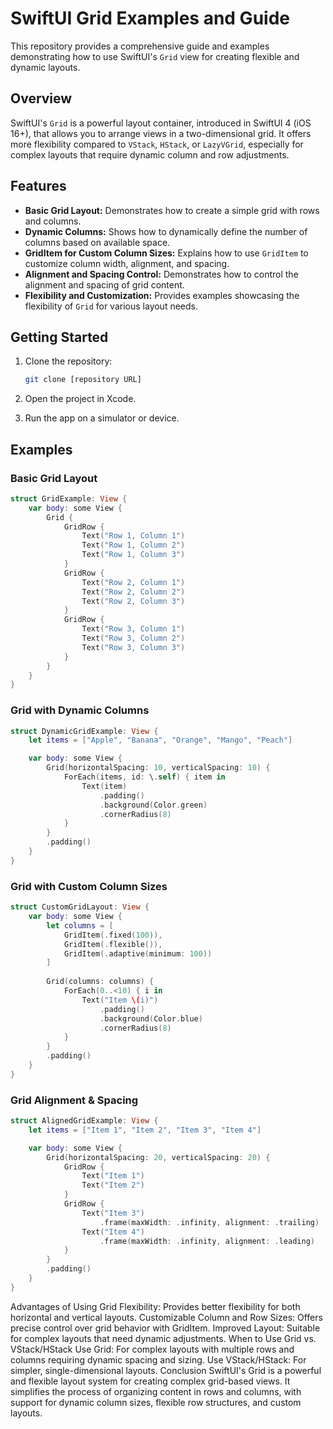 # SwiftUI Grid Examples and Guide

This repository provides a comprehensive guide and examples demonstrating how to use SwiftUI's `Grid` view for creating flexible and dynamic layouts.

## Overview

SwiftUI's `Grid` is a powerful layout container, introduced in SwiftUI 4 (iOS 16+), that allows you to arrange views in a two-dimensional grid. It offers more flexibility compared to `VStack`, `HStack`, or `LazyVGrid`, especially for complex layouts that require dynamic column and row adjustments.

## Features

* **Basic Grid Layout:** Demonstrates how to create a simple grid with rows and columns.
* **Dynamic Columns:** Shows how to dynamically define the number of columns based on available space.
* **GridItem for Custom Column Sizes:** Explains how to use `GridItem` to customize column width, alignment, and spacing.
* **Alignment and Spacing Control:** Demonstrates how to control the alignment and spacing of grid content.
* **Flexibility and Customization:** Provides examples showcasing the flexibility of `Grid` for various layout needs.

## Getting Started

1.  Clone the repository:

    ```bash
    git clone [repository URL]
    ```

2.  Open the project in Xcode.
3.  Run the app on a simulator or device.

## Examples

### Basic Grid Layout

```swift
struct GridExample: View {
    var body: some View {
        Grid {
            GridRow {
                Text("Row 1, Column 1")
                Text("Row 1, Column 2")
                Text("Row 1, Column 3")
            }
            GridRow {
                Text("Row 2, Column 1")
                Text("Row 2, Column 2")
                Text("Row 2, Column 3")
            }
            GridRow {
                Text("Row 3, Column 1")
                Text("Row 3, Column 2")
                Text("Row 3, Column 3")
            }
        }
    }
}
```

### Grid with Dynamic Columns
```swift
struct DynamicGridExample: View {
    let items = ["Apple", "Banana", "Orange", "Mango", "Peach"]

    var body: some View {
        Grid(horizontalSpacing: 10, verticalSpacing: 10) {
            ForEach(items, id: \.self) { item in
                Text(item)
                    .padding()
                    .background(Color.green)
                    .cornerRadius(8)
            }
        }
        .padding()
    }
}
```

### Grid with Custom Column Sizes
```swift
struct CustomGridLayout: View {
    var body: some View {
        let columns = [
            GridItem(.fixed(100)),
            GridItem(.flexible()),
            GridItem(.adaptive(minimum: 100))
        ]
        
        Grid(columns: columns) {
            ForEach(0..<10) { i in
                Text("Item \(i)")
                    .padding()
                    .background(Color.blue)
                    .cornerRadius(8)
            }
        }
        .padding()
    }
}
```

### Grid Alignment & Spacing
```swift
struct AlignedGridExample: View {
    let items = ["Item 1", "Item 2", "Item 3", "Item 4"]

    var body: some View {
        Grid(horizontalSpacing: 20, verticalSpacing: 20) {
            GridRow {
                Text("Item 1")
                Text("Item 2")
            }
            GridRow {
                Text("Item 3")
                    .frame(maxWidth: .infinity, alignment: .trailing)
                Text("Item 4")
                    .frame(maxWidth: .infinity, alignment: .leading)
            }
        }
        .padding()
    }
}
```

Advantages of Using Grid
Flexibility: Provides better flexibility for both horizontal and vertical layouts.
Customizable Column and Row Sizes: Offers precise control over grid behavior with GridItem.
Improved Layout: Suitable for complex layouts that need dynamic adjustments.
When to Use Grid vs. VStack/HStack
Use Grid: For complex layouts with multiple rows and columns requiring dynamic spacing and sizing.
Use VStack/HStack: For simpler, single-dimensional layouts.
Conclusion
SwiftUI's Grid is a powerful and flexible layout system for creating complex grid-based views. It simplifies the process of organizing content in rows and columns, with support for dynamic column sizes, flexible row structures, and custom layouts.
